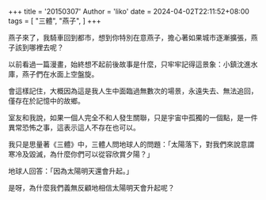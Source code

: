 +++
title = '20150307'
Author = 'liko'
date = 2024-04-02T22:11:52+08:00
tags = [
    "三體",
    "燕子",
]
+++

燕子來了，我騎車回到都市，想到你特別在意燕子，擔心著如果城市逐漸擴張，燕子該到哪裡去呢？

以前看過一篇漫畫，始終想不起前後故事是什麼，只牢牢記得這景象：小鎮沈進水庫，燕子們在水面上空盤旋。

會這樣記住，大概因為這是我人生中面臨過無數次的場景，永遠失去、無法追回，僅存在於記憶中的故鄉。

室友和我說，如果一個人完全不和人發生關聯，只是宇宙中孤獨的一個點，是一件異常恐怖之事，這表示這人不存在也可以。

我只是思量著《三體》中，三體人問地球人的問題：「太陽落下，對我們來說意謂寒冷及毀滅，為什麼你們可以從容欣賞夕陽？」

地球人回答：「因為太陽明天還會升起。」

是呀，為什麼我們義無反顧地相信太陽明天會升起呢？



